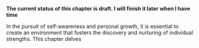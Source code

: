 **The current status of this chapter is draft. I will finish it later when I have time**

In the pursuit of self-awareness and personal growth, it is essential to create an environment that fosters the discovery and nurturing of individual strengths. This chapter delves
